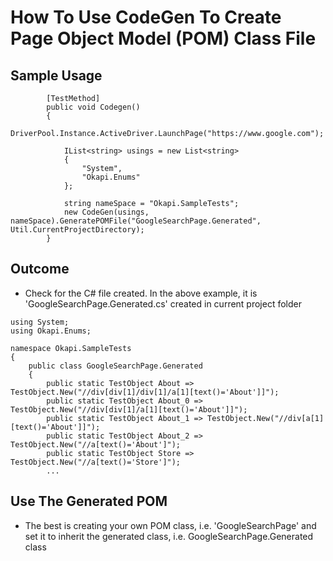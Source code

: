 # How To Use CodeGen To Create Page Object Model (POM) Class File

## Sample Usage
````
        [TestMethod]
        public void Codegen()
        {
            DriverPool.Instance.ActiveDriver.LaunchPage("https://www.google.com");
            
            IList<string> usings = new List<string>
            {
                "System",
                "Okapi.Enums"
            };

            string nameSpace = "Okapi.SampleTests";
            new CodeGen(usings, nameSpace).GeneratePOMFile("GoogleSearchPage.Generated", Util.CurrentProjectDirectory);            
        }
````

## Outcome
* Check for the C# file created. In the above example, it is 'GoogleSearchPage.Generated.cs' created in current project folder

```
using System;
using Okapi.Enums;

namespace Okapi.SampleTests
{
	public class GoogleSearchPage.Generated
	{		
		public static TestObject About => TestObject.New("//div[div[1]/div[1]/a[1][text()='About']]");
		public static TestObject About_0 => TestObject.New("//div[div[1]/a[1][text()='About']]");
		public static TestObject About_1 => TestObject.New("//div[a[1][text()='About']]");
		public static TestObject About_2 => TestObject.New("//a[text()='About']");
		public static TestObject Store => TestObject.New("//a[text()='Store']");
		...
```

## Use The Generated POM
* The best is creating your own POM class, i.e. 'GoogleSearchPage' and set it to inherit the generated class, i.e. GoogleSearchPage.Generated class
